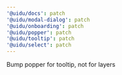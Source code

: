 ```yaml
---
'@uidu/docs': patch
'@uidu/modal-dialog': patch
'@uidu/onboarding': patch
'@uidu/popper': patch
'@uidu/tooltip': patch
'@uidu/select': patch
---
```


Bump popper for tooltip, not for layers
